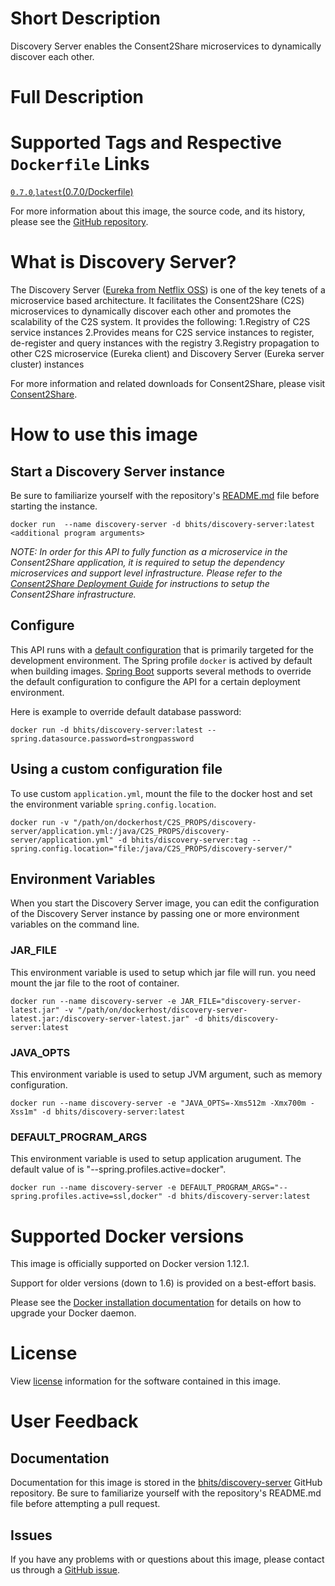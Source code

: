 # Short Description
Discovery Server enables the Consent2Share microservices to dynamically discover each other.

# Full Description

# Supported Tags and Respective `Dockerfile` Links

[`0.7.0`](https://github.com/bhits/discovery-server/blob/master/discovery-server/src/main/docker/Dockerfile),[`latest`](https://github.com/bhits/discovery-server/blob/master/discovery-server/src/main/docker/Dockerfile)[(0.7.0/Dockerfile)](https://github.com/bhits/discovery-server/blob/master/discovery-server/src/main/docker/Dockerfile)

For more information about this image, the source code, and its history, please see the [GitHub repository](https://github.com/bhits/discovery-server).

# What is Discovery Server?

The Discovery Server ([Eureka from Netflix OSS](https://github.com/Netflix/eureka)) is one of the key tenets of a microservice based architecture. It facilitates the Consent2Share (C2S) microservices to dynamically discover each other and promotes the scalability of the C2S system. It provides the following:
1.Registry of C2S service instances
2.Provides means for C2S service instances to register, de-register and query instances with the registry
3.Registry propagation to other C2S microservice (Eureka client) and Discovery Server (Eureka server cluster) instances

For more information and related downloads for Consent2Share, please visit [Consent2Share](https://bhits.github.io/consent2share/).
# How to use this image


## Start a Discovery Server instance

Be sure to familiarize yourself with the repository's [README.md](https://github.com/bhits/discovery-server) file before starting the instance.

`docker run  --name discovery-server -d bhits/discovery-server:latest <additional program arguments>`

*NOTE: In order for this API to fully function as a microservice in the Consent2Share application, it is required to setup the dependency microservices and support level infrastructure. Please refer to the [Consent2Share Deployment Guide](https://github.com/bhits/consent2share/releases/download/2.0.0/c2s-deployment-guide.pdf) for instructions to setup the Consent2Share infrastructure.*


## Configure

This API runs with a [default configuration](https://github.com/bhits/discovery-server/blob/master/discovery-server/src/main/resources/application.yml) that is primarily targeted for the development environment.  The Spring profile `docker` is actived by default when building images. [Spring Boot](https://projects.spring.io/spring-boot/) supports several methods to override the default configuration to configure the API for a certain deployment environment. 

Here is example to override default database password:

`docker run -d bhits/discovery-server:latest --spring.datasource.password=strongpassword`

## Using a custom configuration file

To use custom `application.yml`, mount the file to the docker host and set the environment variable `spring.config.location`.

`docker run -v "/path/on/dockerhost/C2S_PROPS/discovery-server/application.yml:/java/C2S_PROPS/discovery-server/application.yml" -d bhits/discovery-server:tag --spring.config.location="file:/java/C2S_PROPS/discovery-server/"`

## Environment Variables

When you start the Discovery Server image, you can edit the configuration of the Discovery Server instance by passing one or more environment variables on the command line. 

### JAR_FILE

This environment variable is used to setup which jar file will run. you need mount the jar file to the root of container.

`docker run --name discovery-server -e JAR_FILE="discovery-server-latest.jar" -v "/path/on/dockerhost/discovery-server-latest.jar:/discovery-server-latest.jar" -d bhits/discovery-server:latest`

### JAVA_OPTS 

This environment variable is used to setup JVM argument, such as memory configuration.

`docker run --name discovery-server -e "JAVA_OPTS=-Xms512m -Xmx700m -Xss1m" -d bhits/discovery-server:latest`

### DEFAULT_PROGRAM_ARGS 

This environment variable is used to setup application arugument. The default value of is "--spring.profiles.active=docker".

`docker run --name discovery-server -e DEFAULT_PROGRAM_ARGS="--spring.profiles.active=ssl,docker" -d bhits/discovery-server:latest`

# Supported Docker versions

This image is officially supported on Docker version 1.12.1.

Support for older versions (down to 1.6) is provided on a best-effort basis.

Please see the [Docker installation documentation](https://docs.docker.com/engine/installation/) for details on how to upgrade your Docker daemon.

# License

View [license](https://github.com/bhits/discovery-server) information for the software contained in this image.

# User Feedback

## Documentation 

Documentation for this image is stored in the [bhits/discovery-server](https://github.com/bhits/discovery-server) GitHub repository. Be sure to familiarize yourself with the repository's README.md file before attempting a pull request.

## Issues

If you have any problems with or questions about this image, please contact us through a [GitHub issue](https://github.com/bhits/discovery-server/issues).